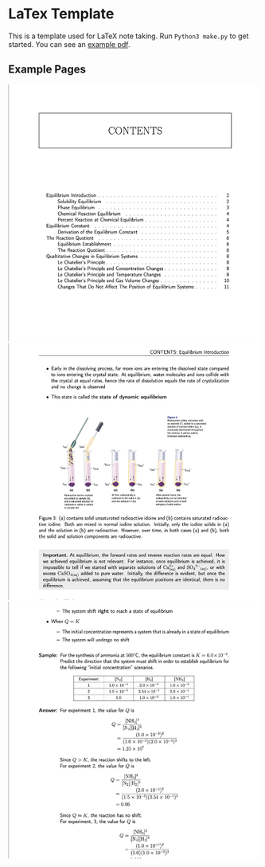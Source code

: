# LaTex Template
This is a template used for LaTeX note taking. Run `Python3 make.py` to get started.
You can see an [example pdf](res/equilibrium.pdf).

## Example Pages
![TOC](res/toc.png)
![Page Excerpt](res/page.png)
![Table Excerpt](res/table.png)

